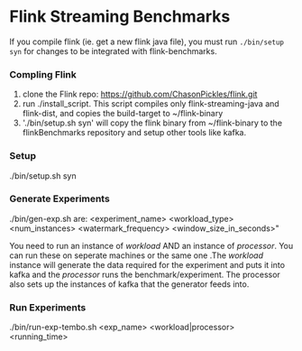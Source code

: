 # Flink Streaming Benchmarks 

If you compile flink (ie. get a new flink java file), you must run `./bin/setup syn` for changes to be integrated with flink-benchmarks. 

### Compling Flink

1. clone the Flink repo: https://github.com/ChasonPickles/flink.git
2. run ./install_script. This script compiles only flink-streaming-java and flink-dist, and copies the build-target to ~/flink-binary  
3. './bin/setup.sh syn' will copy the flink binary from ~/flink-binary to the flinkBenchmarks repository and setup other tools like kafka. 

### Setup
./bin/setup.sh syn 

### Generate Experiments
./bin/gen-exp.sh <configurations>
<configurations> are: 
<experiment_name> <workload_type> <num_instances> <throughput> <watermark_frequency> <window_size_in_seconds>"

  
You need to run an instance of *workload* AND an instance of *processor*. You can run these on seperate machines or the same one .The *workload* instance will generate the data required for the experiment and puts it into kafka and the *processor* runs the benchmark/experiment. The processor also sets up the instances of kafka that the generator feeds into.  
  
### Run Experiments
./bin/run-exp-tembo.sh <exp_name> <workload|processor> <running_time>
